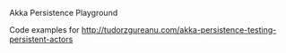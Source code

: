 Akka Persistence Playground

Code examples for http://tudorzgureanu.com/akka-persistence-testing-persistent-actors
